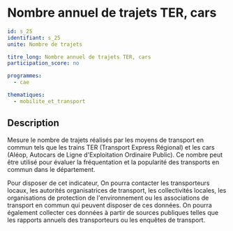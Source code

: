 # Nombre annuel de trajets TER, cars

```yaml
id: s_25
identifiant: s_25
unite: Nombre de trajets

titre_long: Nombre annuel de trajets TER, cars
participation_score: no

programmes:
  - cae

thematiques:
  - mobilite_et_transport
```
## Description
Mesure le nombre de trajets réalisés par les moyens de transport en commun tels que les trains TER (Transport Express Régional) et les cars (Aléop, Autocars de Ligne d'Exploitation Ordinaire Public). Ce nombre peut être utilisé pour évaluer la fréquentation et la popularité des transports en commun dans le département.

Pour disposer de cet indicateur, On pourra contacter les transporteurs locaux, les autorités organisatrices de transport, les collectivités locales, les organisations de protection de l'environnement ou les associations de transport en commun qui peuvent disposer de ces données. On pourra également collecter ces données à partir de sources publiques telles que les rapports annuels des transporteurs ou les enquêtes de transport.
